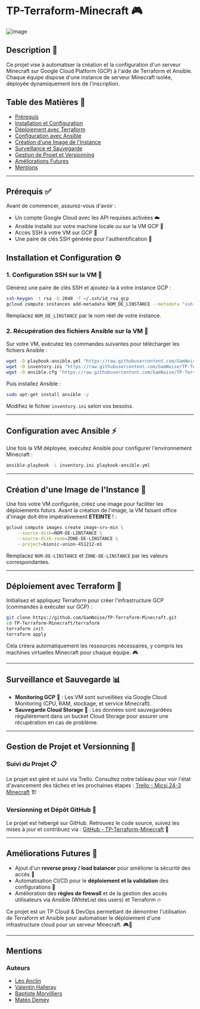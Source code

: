 # TP-Terraform-Minecraft 🎮

![image](https://github.com/user-attachments/assets/cc98508b-fcf8-4aee-b1e5-224ec1c517bc)

## Description 📝

Ce projet vise à automatiser la création et la configuration d'un serveur Minecraft sur Google Cloud Platform (GCP) à l'aide de Terraform et Ansible. Chaque équipe dispose d'une instance de serveur Minecraft isolée, déployée dynamiquement lors de l'inscription.

## Table des Matières 📌

- [Prérequis](#prerequis)
- [Installation et Configuration](#installation-et-configuration)
- [Déploiement avec Terraform](#deploiement-avec-terraform)
- [Configuration avec Ansible](#configuration-avec-ansible)
- [Création d'une Image de l'Instance](#creation-dune-image-de-linstance)
- [Surveillance et Sauvegarde](#surveillance-et-sauvegarde)
- [Gestion de Projet et Versionning](#gestion-de-projet-et-versionning)
- [Améliorations Futures](#ameliorations-futures)
- [Mentions](#mentionss)

---

## Prérequis ✅

Avant de commencer, assurez-vous d'avoir :

- Un compte Google Cloud avec les API requises activées ☁️
- Ansible installé sur votre machine locale ou sur la VM GCP 🤖
- Accès SSH à votre VM sur GCP 🔑
- Une paire de clés SSH générée pour l'authentification 🔐

## Installation et Configuration ⚙️

### 1. Configuration SSH sur la VM 🔑

Générez une paire de clés SSH et ajoutez-la à votre instance GCP :

```bash
ssh-keygen -t rsa -b 2048 -f ~/.ssh/id_rsa_gcp
gcloud compute instances add-metadata NOM_DE_LINSTANCE --metadata "ssh-keys=ubuntu:$(cat ~/.ssh/id_rsa_gcp.pub)"
```

Remplacez `NOM_DE_LINSTANCE` par le nom réel de votre instance.

### 2. Récupération des fichiers Ansible sur la VM 📂

Sur votre VM, exécutez les commandes suivantes pour télécharger les fichiers Ansible :

```sh
wget -O playbook-ansible.yml "https://raw.githubusercontent.com/GamNoise/TP-Terraform-Minecraft/main/ansible/playbook-ansible.yml"
wget -O inventory.ini "https://raw.githubusercontent.com/GamNoise/TP-Terraform-Minecraft/main/ansible/inventory.ini"
wget -O ansible.cfg "https://raw.githubusercontent.com/GamNoise/TP-Terraform-Minecraft/main/ansible/ansible.cfg"
```

Puis installez Ansible :

```sh
sudo apt-get install ansible -y
```

Modifiez le fichier `inventory.ini` selon vos besoins.

---

## Configuration avec Ansible ⚡

Une fois la VM déployée, exécutez Ansible pour configurer l'environnement Minecraft :

```sh
ansible-playbook -i inventory.ini playbook-ansible.yml
```

---

## Création d'une Image de l'Instance 📸

Une fois votre VM configurée, créez une image pour faciliter les déploiements futurs. Avant la création de l'image, la VM faisant office d'image doit être impérativement **ETEINTE** ! :

```sh
gcloud compute images create image-srv-min \
    --source-disk=NOM-DE-LINSTANCE \
    --source-disk-zone=ZONE-DE-LINSTANCE \
    --project=bionic-union-451212-m1
```

Remplacez `NOM-DE-LINSTANCE` et `ZONE-DE-LINSTANCE` par les valeurs correspondantes.

---

## Déploiement avec Terraform 🚀

Initialisez et appliquez Terraform pour créer l'infrastructure GCP (commandes à exécuter sur GCP) :

```bash
git clone https://github.com/GamNoise/TP-Terraform-Minecraft.git
cd TP-Terraform-Minecraft/terraform
terraform init
terraform apply
```

Cela créera automatiquement les ressources nécessaires, y compris les machines virtuelles Minecraft pour chaque équipe. 🎮

---

## Surveillance et Sauvegarde 📊

- **Monitoring GCP** 📡 : Les VM sont surveillées via Google Cloud Monitoring (CPU, RAM, stockage, et service Minecraft).
- **Sauvegarde Cloud Storage** 💾 : Les données sont sauvegardées régulièrement dans un bucket Cloud Storage pour assurer une récupération en cas de problème.

---

## Gestion de Projet et Versionning 📌

### Suivi du Projet 📋
Le projet est géré et suivi via Trello. Consultez notre tableau pour voir l'état d'avancement des tâches et les prochaines étapes :
[Trello - Micsi 24-3 Minecraft](https://trello.com/b/b6SALYx0/micsi-24-3-minecraft) 🏗️

### Versionning et Dépôt GitHub 🔄
Le projet est hébergé sur GitHub. Retrouvez le code source, suivez les mises à jour et contribuez via :
[GitHub - TP-Terraform-Minecraft](https://github.com/GamNoise/TP-Terraform-Minecraft) 🚀

---

## Améliorations Futures 🔮

- Ajout d'un **reverse proxy / load balancer** pour améliorer la sécurité des accès 🔄
- Automatisation CI/CD pour le **déploiement et la validation** des configurations 🚦
- Amélioration des **règles de firewall** et de la gestion des accès utilisateurs via Ansible (WhiteList des users) et Terraform 🔥


Ce projet est un TP Cloud & DevOps permettant de démontrer l'utilisation de Terraform et Ansible pour automatiser le déploiement d'une infrastructure cloud pour un serveur Minecraft. 🎮🚀

---

## Mentions 
### Auteurs
- [Léo Anclin](https://github.com/Castyan)
- [Valentin Halleray](https://github.com/GamNoise)
- [Baptiste Morvilliers](https://github.com/BaptisteMorvilliers)
- [Matéo Demey](https://github.com/Mamat2601)
